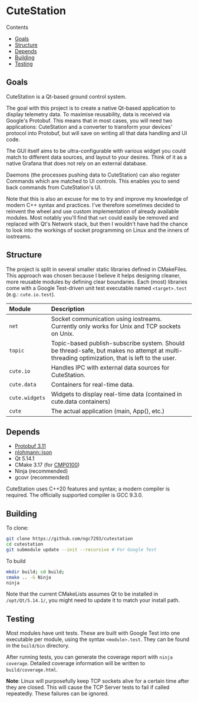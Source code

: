 # CuteStation

Contents

- [Goals](#Goals)
- [Structure](#Structure)
- [Depends](#Depends)
- [Building](#Building)
- [Testing](#Testing)

## Goals

CuteStation is a Qt-based ground control system.

The goal with this project is to create a native Qt-based application to display
telemetry data. To maximise reusability, data is received via Google's Protobuf.
This means that in most cases, you will need two applications: CuteStation and a
converter to transform your devices' protocol into Protobuf, but will save on
writing all that data handling and UI code.

The GUI itself aims to be ultra-configurable with various widget you could match
to different data sources, and layout to your desires. Think of it as a native
Grafana that does not rely on an external database.

Daemons (the processes pushing data to CuteStation) can also register Commands
which are matched to UI controls. This enables you to send back commands from
CuteStation's UI.

Note that this is also an excuse for me to try and improve my knowledge of
modern C++ syntax and practices. I've therefore sometimes decided to reinvent
the wheel and use custom implementation of already available modules. Most
notably you'll find that `net` could easily be removed and replaced with Qt's
Network stack, but then I wouldn't have had the chance to look into the workings
of socket programming on Linux and the inners of iostreams.

## Structure

The project is split in several smaller static libraries defined in CMakeFiles.
This approach was chosen because I believe it helps designing cleaner, more
reusable modules by defining clear boundaries. Each (most) libraries come with
a Google Test-driven unit test executable named `<target>.test` (e.g.:
`cute.io.test`).

| Module        | Description
|:--------------|:--------------------------------------------------------------
| `net`         | Socket communication using iostreams. Currently only works for Unix and TCP sockets on Unix.
| `topic`       | Topic-based publish-subscribe system. Should be thread-safe, but makes no attempt at multi-threading optimization, that is left to the user.
| `cute.io`     | Handles IPC with external data sources for CuteStation.
| `cute.data`   | Containers for real-time data.
| `cute.widgets`| Widgets to display real-time data (contained in cute.data containers)
| `cute`        | The actual application (main, App(), etc.)

## Depends

- [Protobuf 3.11](https://github.com/protocolbuffers/protobuf/)
- [nlohmann::json](https://github.com/nlohmann/json)
- Qt 5.14.1
- CMake 3.17 (for [CMP0100](https://cmake.org/cmake/help/v3.17/policy/CMP0100.html))
- Ninja (recommended)
- gcovr (recommended)

CuteStation uses C++20 features and syntax; a modern compiler is required. The
officially supported compiler is GCC 9.3.0.

## Building

To clone:

```bash
git clone https://github.com/ngc7293/cutestation
cd cutestation
git submodule update --init --recursive # For Google Test
```

To build

```bash
mkdir build; cd build;
cmake .. -G Ninja
ninja
```

Note that the current CMakeLists assumes Qt to be installed in
`/opt/Qt/5.14.1/`, you might need to update it to match your install path.

## Testing

Most modules have unit tests. These are built with Google Test into one
executable per module, using the syntax `<module>.test`. They can be found in
the `build/bin` directory.

After running tests, you can generate the coverage report with `ninja coverage`.
Detailed coverage information will be written to `build/coverage.html`.

**Note**: Linux will purposefully keep TCP sockets alive for a certain time
after they are closed. This will cause the TCP Server tests to fail if called
repeatedly. These failures can be ignored.
